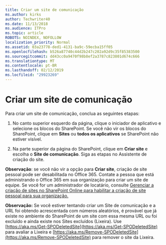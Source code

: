 ```yaml
---
title: Criar um site de comunicação
ms.author: kirks
author: Techwriter40
ms.date: 11/13/2018
ms.audience: ITPro
ms.topic: article
ROBOTS: NOINDEX, NOFOLLOW
localization_priority: Normal
ms.assetid: 03a23778-ded1-4131-ba9c-59ecba15ff05
ms.openlocfilehash: b526a87740c44d2b247c202a92d9c35f85383500
ms.sourcegitcommit: dd43cc0a9470f98b8ef2a3787c823801d674c666
ms.translationtype: MT
ms.contentlocale: pt-BR
ms.lasthandoff: 02/12/2019
ms.locfileid: "29923269"
---
```

# <a name="create-a-communication-site"></a>Criar um site de comunicação

Para criar um site de comunicação, conclua as seguintes etapas: 
  
1. No canto superior esquerdo da página, clique o iniciador de aplicativo e selecione os blocos do SharePoint. Se você não vir os blocos do SharePoint, clique em **Sites** ou **todos os aplicativos** se SharePoint não estiver visível. 
    
2. Na parte superior da página do SharePoint, clique em **Criar site** e escolha o **Site de comunicação**. Siga as etapas no Assistente de criação do site. 
    
 **Observação**: se você não vir a opção para **Criar site**, criação de site pessoal pode ser desabilitada no Office 365. Contate a pessoa que está administrando o Office 365 em sua organização para criar um site de equipe. Se você for um administrador de locatário, consulte [Gerenciar a criação de sites no SharePoint Online para habilitar a criação de site pessoal para sua organização.](https://go.microsoft.com/fwlink/?linkid=2018780)
  
 **Observação:** Se você estiver tentando criar um Site de comunicação e a URL foi obtendo acrescentada com números aleatórios, é provável que já existe no ambiente do SharePoint de um site com essa mesma URL ou foi excluído e ainda existe nos Sites excluídos (Lixeira). Use [https://aka.ms/Get-SPODeletedSite](https://aka.ms/Get-SPODeletedSite) para avaliar a Lixeira e [https://aka.ms/Remove-SPODeletedSite](https://aka.ms/Remove-SPODeletedSite) para remover o site da Lixeira. 
  

